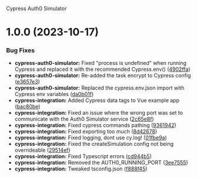 Cypress Auth0 Simulator

# 1.0.0 (2023-10-17)


### Bug Fixes

* **cypress-auth0-simulator:** Fixed "process is undefined" when running Cypress and replaced it with the recommended Cypress.env() ([4902ffa](https://github.com/JasonLandbridge/Cypress-Auth0-Simulator/commit/4902ffa5d69f6aa572d203aa378c3f864a73bbc5))
* **cypress-auth0-simulator:** Re-added the task encrypt to Cypress config ([e3657e3](https://github.com/JasonLandbridge/Cypress-Auth0-Simulator/commit/e3657e37822a9a12fd182671ff39bf662c7a1367))
* **cypress-auth0-simulator:** Replaced the cypress.env.json import with Cypress env variables ([da0b01f](https://github.com/JasonLandbridge/Cypress-Auth0-Simulator/commit/da0b01f6ed1d25485fe31b502ba2c7fe282fa82f))
* **cypress-integration:** Added Cypress data tags to Vue example app ([bac80be](https://github.com/JasonLandbridge/Cypress-Auth0-Simulator/commit/bac80bed65f146a22a312180e4cc52e4cb2eb782))
* **cypress-integration:** Fixed an issue where the wrong port was set to communicate with the Auth0 Simulator service ([2c65e8f](https://github.com/JasonLandbridge/Cypress-Auth0-Simulator/commit/2c65e8fc8664c84dadb857d5caffed848de87f4c))
* **cypress-integration:** Fixed cypress commands pathing ([9361942](https://github.com/JasonLandbridge/Cypress-Auth0-Simulator/commit/9361942d6039248b8a30e73f6bb8a4b4ff32d173))
* **cypress-integration:** Fixed exporting too much ([8d42678](https://github.com/JasonLandbridge/Cypress-Auth0-Simulator/commit/8d4267865c4f3e2a42f4356b3b9c6759e9ed0d1a))
* **cypress-integration:** Fixed logging, dont use cy.log! ([01fbe9a](https://github.com/JasonLandbridge/Cypress-Auth0-Simulator/commit/01fbe9a094220c353f342b7e65bb7d86db9617b4))
* **cypress-integration:** Fixed the createSimulation config not being overrideable ([29514ef](https://github.com/JasonLandbridge/Cypress-Auth0-Simulator/commit/29514ef8a5bbaec56a9bcc06e08918f613b6ce90))
* **cypress-integration:** Fixed Typescript errors ([cd944b5](https://github.com/JasonLandbridge/Cypress-Auth0-Simulator/commit/cd944b505e1c71a1bad6e8e1b7b0d2fe5ce4f733))
* **cypress-integration:** Removed the AUTH0_RUNNING_PORT ([3ee7555](https://github.com/JasonLandbridge/Cypress-Auth0-Simulator/commit/3ee75551a5b24aafe165df660f504284b70ebdfc))
* **cypress-integration:** Tweaked tsconfig.json ([f888f45](https://github.com/JasonLandbridge/Cypress-Auth0-Simulator/commit/f888f452dce15f2ea1756c751f38ec844da23b5d))
